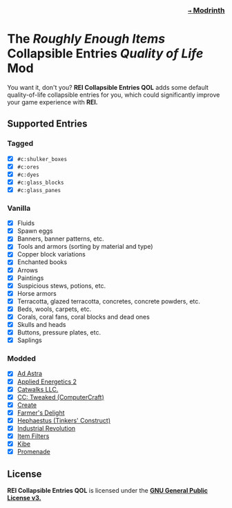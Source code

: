 ### <p align=right>[`→` Modrinth](https://modrinth.com/mod/rei-collapsible-entries)</p>

# The *Roughly Enough Items* Collapsible Entries *Quality of Life* Mod

You want it, don't you? **REI Collapsible Entries QOL** adds some default quality-of-life collapsible entries for you, which could significantly improve your game experience with **REI.**

## Supported Entries

### Tagged

- [X] `#c:shulker_boxes`
- [X] `#c:ores` 
- [X] `#c:dyes` 
- [X] `#c:glass_blocks`
- [X] `#c:glass_panes`

### Vanilla

- [X] Fluids
- [X] Spawn eggs
- [X] Banners, banner patterns, etc.
- [X] Tools and armors (sorting by material and type)
- [X] Copper block variations
- [X] Enchanted books
- [X] Arrows
- [X] Paintings
- [X] Suspicious stews, potions, etc.
- [X] Horse armors
- [X] Terracotta, glazed terracotta, concretes, concrete powders, etc.
- [X] Beds, wools, carpets, etc.
- [X] Corals, coral fans, coral blocks and dead ones
- [X] Skulls and heads
- [X] Buttons, pressure plates, etc.
- [X] Saplings

### Modded

- [X] [Ad Astra](https://modrinth.com/mod/ad-astra)
- [X] [Applied Energetics 2](https://modrinth.com/mod/ae2)
- [X] [Catwalks LLC.](https://modrinth.com/mod/catwalks-llc)
- [X] [CC: Tweaked (ComputerCraft)](https://modrinth.com/mod/cc-tweaked)
- [X] [Create](https://modrinth.com/mod/create-fabric)
- [X] [Farmer's Delight](https://modrinth.com/mod/farmers-delight-fabric)
- [X] [Hephaestus (Tinkers' Construct)](https://modrinth.com/mod/hephaestus)
- [X] [Industrial Revolution](https://www.curseforge.com/minecraft/mc-mods/industrial-revolution)
- [X] [Item Filters](https://www.curseforge.com/minecraft/mc-mods/item-filters)
- [X] [Kibe](https://modrinth.com/mod/kibe)
- [X] [Promenade](https://modrinth.com/mod/promenade)

## License

**REI Collapsible Entries QOL** is licensed under the **[GNU General Public License v3.](LICENSE)**
